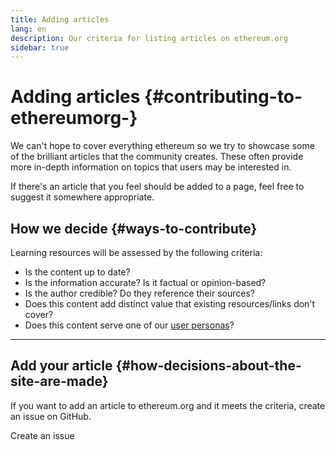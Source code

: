 ```yaml
---
title: Adding articles
lang: en
description: Our criteria for listing articles on ethereum.org
sidebar: true
---
```


# Adding articles {#contributing-to-ethereumorg-}

We can't hope to cover everything ethereum so we try to showcase some of the brilliant articles that the community creates. These often provide more in-depth information on topics that users may be interested in.

If there's an article that you feel should be added to a page, feel free to suggest it somewhere appropriate.

## How we decide {#ways-to-contribute}

Learning resources will be assessed by the following criteria:

- Is the content up to date?
- Is the information accurate? Is it factual or opinion-based?
- Is the author credible? Do they reference their sources?
- Does this content add distinct value that existing resources/links don't cover?
- Does this content serve one of our [user personas](https://www.notion.so/efdn/ethereum-org-User-Persona-Memo-b44dc1e89152457a87ba872b0dfa366c)?

---

## Add your article {#how-decisions-about-the-site-are-made}

If you want to add an article to ethereum.org and it meets the criteria, create an issue on GitHub.

<ButtonLink to="https://github.com/ethereum/ethereum-org-website/issues/new?assignees=&labels=Type%3A+Feature&template=feature_request.md&title=">Create an issue</ButtonLink>
